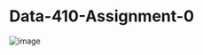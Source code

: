 # Data-410-Assignment-0
![image](https://user-images.githubusercontent.com/74326062/151677042-08d22bcd-049b-43c1-bef5-98c25029fddd.png)

